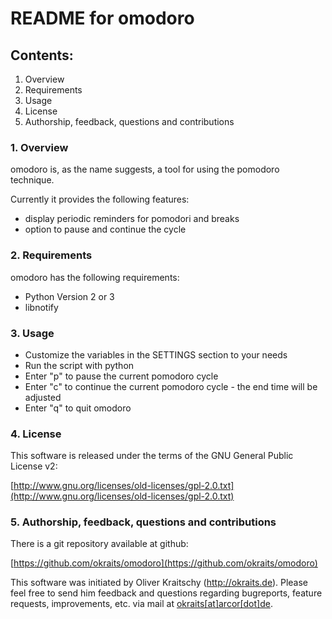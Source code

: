# README for omodoro

## Contents:

1. Overview
2. Requirements
3. Usage
4. License
5. Authorship, feedback, questions and contributions

### 1. Overview

omodoro is, as the name suggests, a tool for using the pomodoro technique.

Currently it provides the following features:

- display periodic reminders for pomodori and breaks
- option to pause and continue the cycle

### 2. Requirements

omodoro has the following requirements:

- Python Version 2 or 3
- libnotify

### 3. Usage

- Customize the variables in the SETTINGS section to your needs
- Run the script with python
- Enter "p" to pause the current pomodoro cycle
- Enter "c" to continue the current pomodoro cycle - the end time will be adjusted
- Enter "q" to quit omodoro

### 4. License

This software is released under the terms of the
GNU General Public License v2:

[http://www.gnu.org/licenses/old-licenses/gpl-2.0.txt](http://www.gnu.org/licenses/old-licenses/gpl-2.0.txt)

### 5. Authorship, feedback, questions and contributions

There is a git repository available at github:

[https://github.com/okraits/omodoro](https://github.com/okraits/omodoro)

This software was initiated by Oliver Kraitschy (http://okraits.de).
Please feel free to send him feedback and questions regarding
bugreports, feature requests, improvements, etc. via mail at
[okraits[at]arcor[dot]de](mailto:okraits@arcor.de).
